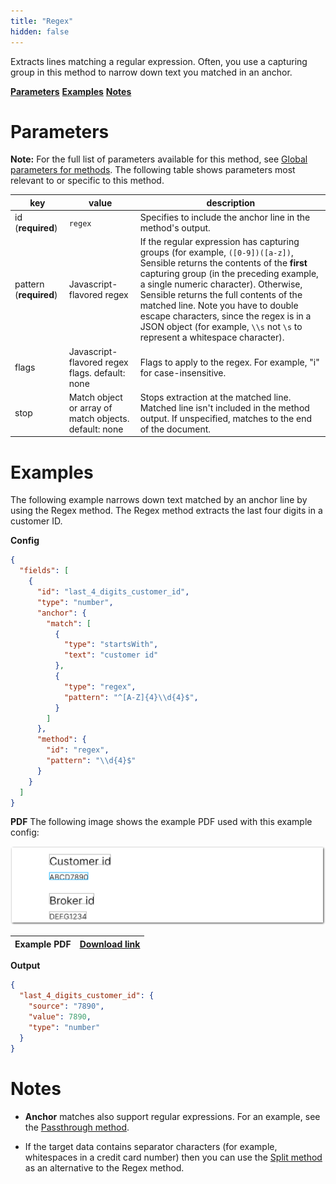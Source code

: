 ```yaml
---
title: "Regex"
hidden: false
---
```

Extracts lines matching a regular expression. Often, you use a capturing group in this method to narrow down text you matched in an anchor. 

[**Parameters**](doc:regex#parameters)
[**Examples**](doc:regex#examples)
[**Notes**](doc:regex#notes)

Parameters
====

**Note:** For the full list of parameters available for this method, see [Global parameters for methods](doc:method#global-parameters-for-methods). The following table shows parameters most relevant to or specific to this method.


| key                    | value                                                 | description                                                  |
| ---------------------- | ----------------------------------------------------- | ------------------------------------------------------------ |
| id (**required**)      | `regex`                                               | Specifies to include the anchor line in the method's output. |
| pattern (**required**) | Javascript-flavored regex                             | If the regular expression has capturing groups (for example, `([0-9])([a-z])`, Sensible returns the contents of the **first** capturing group (in the preceding example, a single numeric character). Otherwise, Sensible returns the full contents of the matched line. Note you have to double escape characters, since the regex is in a JSON object (for example, `\\s` not `\s` to represent a whitespace character). |
| flags                  | Javascript-flavored regex flags. default: none        | Flags to apply to the regex. For example, "i" for case-insensitive. |
| stop                   | Match object or array of match objects. default: none | Stops extraction at the matched line. Matched line isn't included in the method output. If unspecified, matches to the end of the document. |

Examples
====

The following example narrows down text matched by an anchor line by using the Regex method. The Regex method extracts the last four digits in a customer ID.

**Config**

```json
{
  "fields": [
    {
      "id": "last_4_digits_customer_id",
      "type": "number",
      "anchor": {
        "match": [
          {
            "type": "startsWith",
            "text": "customer id"
          },
          {
            "type": "regex",
            "pattern": "^[A-Z]{4}\\d{4}$",
          }
        ]
      },
      "method": {
        "id": "regex",
        "pattern": "\\d{4}$"
      }
    }
  ]
}
```

**PDF**
The following image shows the example PDF used with this example config:

![Click to enlarge](https://raw.githubusercontent.com/sensible-hq/sensible-docs/main/readme-sync/assets/v0/images/final/regex.png)

| Example PDF | [Download link](https://raw.githubusercontent.com/sensible-hq/sensible-docs/main/readme-sync/assets/v0/pdfs/regex.pdf) |
| ------------------------------- | ---------------------------------------------------------------------------------------------------------------------------------------- |

**Output**

```json
{
  "last_4_digits_customer_id": {
    "source": "7890",
    "value": 7890,
    "type": "number"
  }
}
```




Notes
====

-  **Anchor** matches also support regular expressions. For an example, see the [Passthrough method](doc:passthrough).

- If the target data contains separator characters (for example, whitespaces in a credit card number) then you can use the  [Split method](doc:split) as an alternative to the Regex method.

  